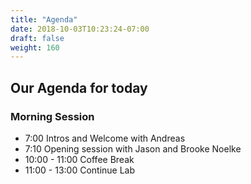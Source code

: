 ```yaml
---
title: "Agenda"
date: 2018-10-03T10:23:24-07:00
draft: false
weight: 160
---
```


## Our Agenda for today

### Morning Session

* 7:00 Intros and Welcome with Andreas
* 7:10 Opening session with Jason and Brooke Noelke
* 10:00 - 11:00 Coffee Break
* 11:00 - 13:00 Continue Lab